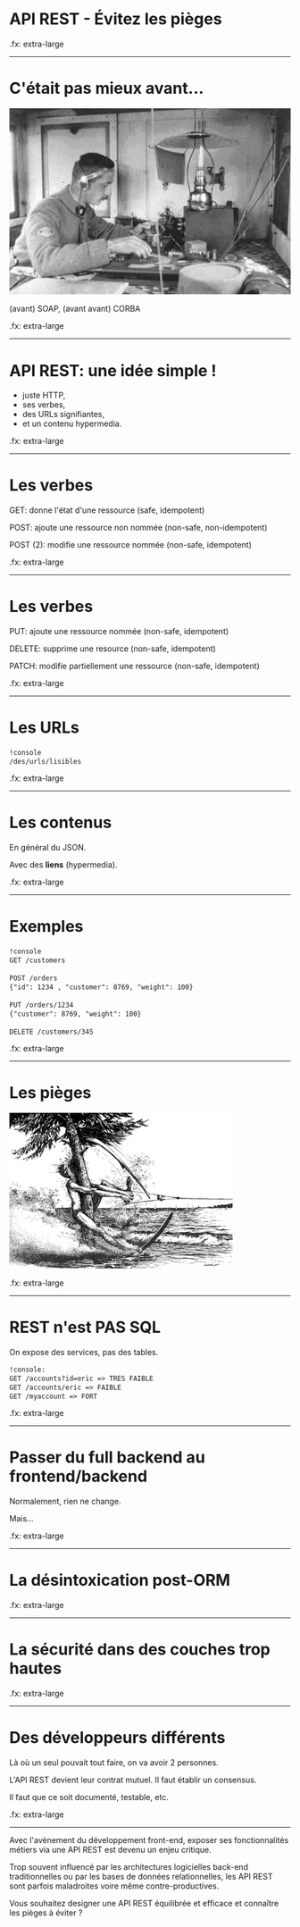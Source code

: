# API REST - Évitez les pièges

.fx: extra-large

--------------------------------------------------------------------------------

# C'était pas mieux avant...

<img src="../tests/img/officier-des-transmissions-morse-1914.jpg" />

(avant) SOAP, (avant avant) CORBA

.fx: extra-large

--------------------------------------------------------------------------------

# API REST: une idée simple !

- juste HTTP,
- ses verbes,
- des URLs signifiantes,
- et un contenu hypermedia.

.fx: extra-large

--------------------------------------------------------------------------------

# Les verbes

GET: donne l'état d'une ressource (safe, idempotent)

POST: ajoute une ressource non nommée (non-safe, non-idempotent)

POST (2): modifie une ressource nommée (non-safe, idempotent)

.fx: extra-large

--------------------------------------------------------------------------------

# Les verbes

PUT: ajoute une ressource nommée (non-safe, idempotent)

DELETE: supprime une resource (non-safe, idempotent)

PATCH: modifie partiellement une ressource (non-safe, idempotent)

.fx: extra-large


--------------------------------------------------------------------------------

# Les URLs

    !console
    /des/urls/lisibles

.fx: extra-large

--------------------------------------------------------------------------------

# Les contenus

En général du JSON.

Avec des **liens** (hypermedia).

.fx: extra-large

--------------------------------------------------------------------------------

# Exemples

    !console
    GET /customers

    POST /orders
    {"id": 1234 , "customer": 8769, "weight": 100}

    PUT /orders/1234
    {"customer": 8769, "weight": 100}

    DELETE /customers/345

.fx: extra-large

--------------------------------------------------------------------------------

# Les pièges

<img src="img/boom.gif" />

.fx: extra-large

--------------------------------------------------------------------------------

# REST n'est PAS SQL

On expose des services, pas des tables.

    !console:
    GET /accounts?id=eric => TRES FAIBLE
    GET /accounts/eric => FAIBLE
    GET /myaccount => FORT

.fx: extra-large

--------------------------------------------------------------------------------

# Passer du full backend au frontend/backend

Normalement, rien ne change.

Mais...

.fx: extra-large

--------------------------------------------------------------------------------

# La désintoxication post-ORM


.fx: extra-large

--------------------------------------------------------------------------------

# La sécurité dans des couches trop hautes

.fx: extra-large

--------------------------------------------------------------------------------

# Des développeurs différents

Là où un seul pouvait tout faire, on va avoir 2 personnes.

L'API REST devient leur contrat mutuel. Il faut établir un consensus.

Il faut que ce soit documenté, testable, etc.

.fx: extra-large

--------------------------------------------------------------------------------

Avec l'avènement du développement front-end, exposer ses fonctionnalités métiers via une API REST est devenu un enjeu critique.

Trop souvent influencé par les architectures logicielles back-end traditionnelles ou par les bases de données relationnelles, les API REST sont parfois maladroites voire même contre-productives.

Vous souhaitez designer une API REST équilibrée et efficace et connaître les pièges à éviter ?